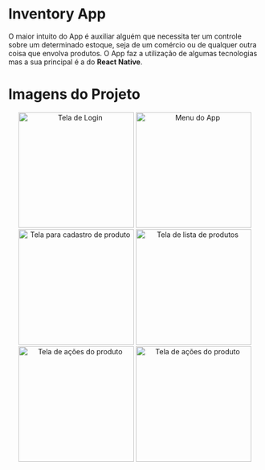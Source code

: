 # Inventory App
O maior intuito do App é auxiliar alguém que necessita ter um controle sobre um determinado estoque, seja de um comércio ou de qualquer outra coisa que envolva produtos. O App faz a utilização de algumas tecnologias mas a sua principal é a do <b>React Native</b>.

# Imagens do Projeto
<p align="center">
<img src="https://i.imgur.com/6k674C8.jpg" width="230" alt="Tela de Login" />
<img src="https://i.imgur.com/qgP2SGp.jpg" width="230" alt="Menu do App" />
<img src="https://i.imgur.com/Pn3OZel.jpg" width="230" alt="Tela para cadastro de produto" />
<img src="https://i.imgur.com/lp4Op1z.jpg" width="230" alt="Tela de lista de produtos" />
<img src="https://i.imgur.com/o2ezEyf.jpg" width="230" alt="Tela de ações do produto" />
<img src="https://i.imgur.com/8LlywWo.jpg" width="230" alt="Tela de ações do produto" />
</p>
